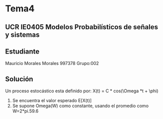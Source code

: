 # Tema4

## UCR IE0405 Modelos Probabilísticos de señales y sistemas

## Estudiante
Mauricio Morales Morales 997378 Grupo:002

## Solución
Un proceso estocástico esta definido por: X(t) = C * cos(\Omega *t + \phi)


1. Se encuentra el valor esperado E[X(t)]
2. Se supone Omega(W) como constante, usando el promedio como W=2*pi.59.6
